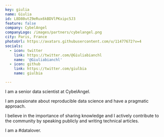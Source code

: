 ```yaml
---
key: giulia
name: Giulia
id: L8D80utZ9eRux6kBDVlPKxipc5J3
feature: false
company: CybelAngel
companyLogo: /images/partners/cybelangel.png
city: Paris, France
photoUrl: https://avatars.githubusercontent.com/u/11477672?v=4
socials:
  - icon: twitter
    link: https://twitter.com/@Giuliabianchl
    name: '@Giuliabianchl'
  - icon: github
    link: https://twitter.com/giulbia
    name: giulbia

---
```


I am a senior data scientist at CybelAngel. 

I am passionate about reproducible data science and have a pragmatic approach. 

I believe in the importance of sharing knowledge and I actively contribute to the community by speaking publicly and writing technical articles.

I am a #datalover.